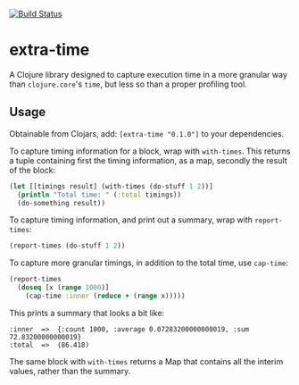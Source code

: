 [![Build Status](https://secure.travis-ci.org/benashford/extra-time.png)](http://travis-ci.org/benashford/extra-time)

# extra-time

A Clojure library designed to capture execution time in a more granular way than ```clojure.core```'s ```time```, but less so than a proper profiling tool.

## Usage

Obtainable from Clojars, add: ```[extra-time "0.1.0"]``` to your dependencies.

To capture timing information for a block, wrap with ```with-times```.  This returns a tuple containing first the timing information, as a map, secondly the result of the block:

```clojure
(let [[timings result] (with-times (do-stuff 1 2))]
  (println "Total time: " (:total timings))
  (do-something result))
```

To capture timing information, and print out a summary, wrap with ```report-times```:

```clojure
(report-times (do-stuff 1 2))
```

To capture more granular timings, in addition to the total time, use ```cap-time```:

```clojure
(report-times
  (doseq [x (range 1000)]
    (cap-time :inner (reduce + (range x)))))
```

This prints a summary that looks a bit like:

```
:inner  =>  {:count 1000, :average 0.07283200000000019, :sum 72.83200000000019}
:total  =>  (86.418)
```

The same block with ```with-times``` returns a Map that contains all the interim values, rather than the summary.

